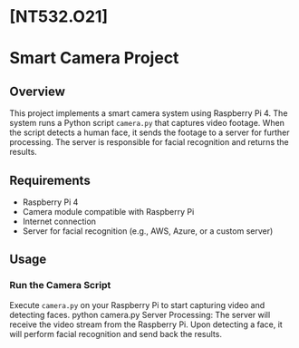 # [NT532.O21]
# Smart Camera Project

## Overview

This project implements a smart camera system using Raspberry Pi 4. The system runs a Python script `camera.py` that captures video footage. When the script detects a human face, it sends the footage to a server for further processing. The server is responsible for facial recognition and returns the results.

## Requirements

- Raspberry Pi 4
- Camera module compatible with Raspberry Pi
- Internet connection
- Server for facial recognition (e.g., AWS, Azure, or a custom server)

## Usage

### Run the Camera Script

Execute `camera.py` on your Raspberry Pi to start capturing video and detecting faces.
python camera.py
Server Processing: The server will receive the video stream from the Raspberry Pi. Upon detecting a face, it will perform facial recognition and send back the results.
